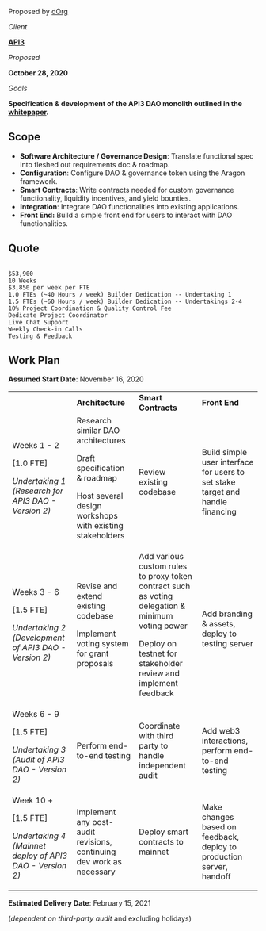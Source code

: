 Proposed by [dOrg](https://dorg.tech/)

_Client_

**[API3](https://api3.org/)**



_Proposed_

**October 28, 2020**

_Goals_

**Specification & development of the API3 DAO monolith outlined in the [whitepaper](https://raw.githubusercontent.com/api3dao/api3-whitepaper/master/api3-whitepaper.pdf).**



## Scope



*   **Software Architecture / Governance Design**: Translate functional spec into fleshed out requirements doc & roadmap.
*   **Configuration**: Configure DAO & governance token using the Aragon framework.
*   **Smart Contracts**: Write contracts needed for custom governance functionality, liquidity incentives, and yield bounties.
*   **Integration**: Integrate DAO functionalities into existing applications.
*   **Front End:** Build a simple front end for users to interact with DAO functionalities.


## Quote


```

$53,900
10 Weeks
$3,850 per week per FTE
1.0 FTEs (~40 Hours / week) Builder Dedication -- Undertaking 1
1.5 FTEs (~60 Hours / week) Builder Dedication -- Undertakings 2-4
10% Project Coordination & Quality Control Fee
Dedicate Project Coordinator
Live Chat Support
Weekly Check-in Calls
Testing & Feedback

```



## Work Plan

**Assumed Start Date**: November 16, 2020


<table>
  <tr>
   <td>
   </td>
   <td><strong>Architecture</strong>
   </td>
   <td><strong>Smart Contracts</strong>
   </td>
   <td><strong>Front End</strong>
   </td>
  </tr>
  <tr>
   <td>Weeks 1 - 2
<p>
[1.0 FTE] 
<p>
<em>Undertaking 1 (Research for API3 DAO - Version 2)</em>
   </td>
   <td>Research similar DAO architectures
<p>
Draft specification & roadmap
<p>
Host several design workshops with existing stakeholders
   </td>
   <td>Review existing codebase
   </td>
   <td>Build simple user interface for users to set stake target and handle financing
   </td>
  </tr>
  <tr>
   <td>Weeks 3 - 6
<p>
[1.5 FTE]
<p>
<em>Undertaking 2 (Development of API3 DAO - Version 2)</em>
   </td>
   <td>Revise and extend existing codebase
<p>
Implement voting system for grant proposals
   </td>
   <td>Add various custom rules to proxy token contract such as voting delegation & minimum voting power
<p>
Deploy on testnet for stakeholder review and implement feedback
   </td>
   <td>Add branding & assets, deploy to testing server
   </td>
  </tr>
  <tr>
   <td>Weeks 6 - 9
<p>
[1.5 FTE]
<p>
<em>Undertaking 3 (Audit of API3 DAO - Version 2)</em>
   </td>
   <td>Perform end-to-end testing
   </td>
   <td>Coordinate with third party to handle independent audit
   </td>
   <td>Add web3 interactions, perform end-to-end testing
   </td>
  </tr>
  <tr>
   <td>Week 10 +
<p>
[1.5 FTE]
<p>
<em>Undertaking 4 (Mainnet deploy of API3 DAO - Version 2)</em>
   </td>
   <td>Implement any post-audit revisions, continuing dev work as necessary
   </td>
   <td>Deploy smart contracts to mainnet
   </td>
   <td>Make changes based on feedback, deploy to production server, handoff
   </td>
  </tr>
</table>


**Estimated Delivery Date**: February 15, 2021 

(_dependent on third-party audit_ and excluding holidays)

